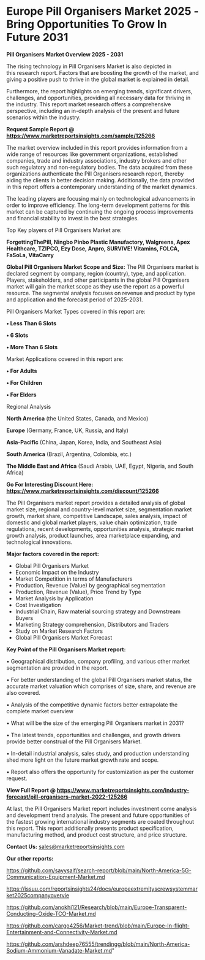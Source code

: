  # Europe Pill Organisers Market 2025 -Bring Opportunities To Grow In Future 2031

<Strong> Pill Organisers Market Overview 2025 - 2031</strong>

The rising technology in Pill Organisers Market is also depicted in this research report. Factors that are boosting the growth of the market, and giving a positive push to thrive in the global market is explained in detail.

Furthermore, the report highlights on emerging trends, significant drivers, challenges, and opportunities, providing all necessary data for thriving in the industry. This report market research offers a comprehensive perspective, including an in-depth analysis of the present and future scenarios within the industry.

<strong>Request Sample Report @ <a href=https://www.marketreportsinsights.com/sample/125266>https://www.marketreportsinsights.com/sample/125266</a></strong>

The market overview included in this report provides information from a wide range of resources like government organizations, established companies, trade and industry associations, industry brokers and other such regulatory and non-regulatory bodies. The data acquired from these organizations authenticate the Pill Organisers research report, thereby aiding the clients in better decision making. Additionally, the data provided in this report offers a contemporary understanding of the market dynamics.

The leading players are focusing mainly on technological advancements in order to improve efficiency. The long-term development patterns for this market can be captured by continuing the ongoing process improvements and financial stability to invest in the best strategies.

Top Key players of Pill Organisers Market are:

<strong>ForgettingThePill, Ningbo Pinbo Plastic Manufactory, Walgreens, Apex Healthcare, TZIPCO, Ezy Dose, Anpro, SURVIVE! Vitamins, FOLCA, FaSoLa, VitaCarry</strong>

<strong><b>Global Pill Organisers Market Scope and Size:</b></strong>
The Pill Organisers market is declared segment by company, region (country), type, and application. Players, stakeholders, and other participants in the global Pill Organisers market will gain the market scope as they use the report as a powerful resource. The segmental analysis focuses on revenue and product by type and application and the forecast period of 2025-2031.

Pill Organisers Market Types covered in this report are:

<strong>• Less Than 6 Slots

• 6 Slots

• More Than 6 Slots</strong>

Market Applications covered in this report are:

<strong>• For Adults

• For Children

• For Elders</strong> 

Regional Analysis

<strong>North America</strong> (the United States, Canada, and Mexico)

<strong>Europe</strong> (Germany, France, UK, Russia, and Italy)

<strong>Asia-Pacific</strong> (China, Japan, Korea, India, and Southeast Asia)

<strong>South America</strong> (Brazil, Argentina, Colombia, etc.)

<strong>The Middle East and Africa</strong> (Saudi Arabia, UAE, Egypt, Nigeria, and South Africa)

<strong>Go For Interesting Discount Here: <a href=https://www.marketreportsinsights.com/discount/125266>https://www.marketreportsinsights.com/discount/125266</a></strong>

The Pill Organisers market report provides a detailed analysis of global market size, regional and country-level market size, segmentation market growth, market share, competitive Landscape, sales analysis, impact of domestic and global market players, value chain optimization, trade regulations, recent developments, opportunities analysis, strategic market growth analysis, product launches, area marketplace expanding, and technological innovations.

<strong><b>Major factors covered in the report:</b></strong>
<ul>
  <li>Global Pill Organisers Market </li>
  <li>Economic Impact on the Industry</li>
  <li>Market Competition in terms of Manufacturers</li>
  <li>Production, Revenue (Value) by geographical segmentation</li>
  <li>Production, Revenue (Value), Price Trend by Type</li>
  <li>Market Analysis by Application</li>
  <li>Cost Investigation</li>
  <li>Industrial Chain, Raw material sourcing strategy and Downstream Buyers</li>
  <li>Marketing Strategy comprehension, Distributors and Traders</li>
  <li>Study on Market Research Factors</li>
  <li>Global Pill Organisers Market Forecast</li>
</ul>

<strong><b>Key Point of the Pill Organisers Market report:</b></strong>

• Geographical distribution, company profiling, and various other market segmentation are provided in the report.

• For better understanding of the global Pill Organisers market status, the accurate market valuation which comprises of size, share, and revenue are also covered.

• Analysis of the competitive dynamic factors better extrapolate the complete market overview

• What will be the size of the emerging Pill Organisers market in 2031?

• The latest trends, opportunities and challenges, and growth drivers provide better construal of the Pill Organisers Market.

• In-detail industrial analysis, sales study, and production understanding shed more light on the future market growth rate and scope.

• Report also offers the opportunity for customization as per the customer request.

<strong><b>View Full Report @ <a href=https://www.marketreportsinsights.com/industry-forecast/pill-organisers-market-2022-125266>https://www.marketreportsinsights.com/industry-forecast/pill-organisers-market-2022-125266</a></b></strong>


At last, the Pill Organisers Market report includes investment come analysis and development trend analysis. The present and future opportunities of the fastest growing international industry segments are coated throughout this report. This report additionally presents product specification, manufacturing method, and product cost structure, and price structure.

<strong>Contact Us:</strong>
sales@marketreportsinsights.com

<strong>Our other reports:</strong>

<a href=https://github.com/sayysaif/search-report/blob/main/North-America-5G-Communication-Equipment-Market.md>https://github.com/sayysaif/search-report/blob/main/North-America-5G-Communication-Equipment-Market.md</a>

<a href=https://issuu.com/reportsinsights24/docs/europeextremityscrewsystemmarket2025companyovervie>https://issuu.com/reportsinsights24/docs/europeextremityscrewsystemmarket2025companyovervie</a>

<a href=https://github.com/anokhi121/Research/blob/main/Europe-Transparent-Conducting-Oxide-TCO-Market.md>https://github.com/anokhi121/Research/blob/main/Europe-Transparent-Conducting-Oxide-TCO-Market.md</a>

<a href=https://github.com/cargo4256/Market-trend/blob/main/Europe-In-flight-Entertainment-and-Connectivity-Market.md>https://github.com/cargo4256/Market-trend/blob/main/Europe-In-flight-Entertainment-and-Connectivity-Market.md</a>

<a href=https://github.com/arshdeep76555/trendingg/blob/main/North-America-Sodium-Ammonium-Vanadate-Market.md>https://github.com/arshdeep76555/trendingg/blob/main/North-America-Sodium-Ammonium-Vanadate-Market.md</a>"
